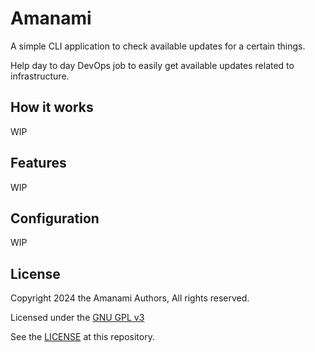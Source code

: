# Amanami

A simple CLI application to check available updates for a certain things.

Help day to day DevOps job to easily get available updates related to infrastructure.

## How it works

WIP

## Features

WIP

## Configuration

WIP

## License

Copyright 2024 the Amanami Authors, All rights reserved.

Licensed under the [GNU GPL v3](https://www.gnu.org/licenses/gpl-3.0.html)

See the [LICENSE](LICENSE) at this repository.
